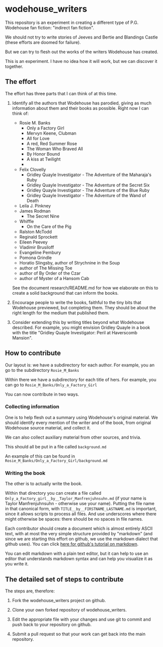 # wodehouse_writers

This repository is an experiment in creating a different type of
P.G. Wodehouse fan fiction: "indirect fan fiction".

We should not try to write stories of Jeeves and Bertie and Blandings
Castle (these efforts are doomed for failure).

But we can try to flesh out the works of the writers Wodehouse has
created.

This is an experiment.  I have no idea how it will work, but we can
discover it together.

## The effort

The effort has three parts that I can think of at this time.

1. Identify all the authors that Wodehouse has parodied, giving as
   much information about them and their books as possible.  Right now
   I can think of:

   - Rosie M. Banks
     - Only a Factory Girl
     - Mervyn Keene, Clubman
     - All for Love
     - A red, Red Summer Rose
     - The Woman Who Braved All
     - By Honor Bound
     - A kiss at Twilight
     - 
   - Felix Clovelly
     - Gridley Quayle Investigator - The Adventure of the Maharaja's Ruby
     - Gridley Quayle Investigator - The Adventure of the Secret Six
     - Gridley Quayle Investigator - The Adventure of the Blue Ruby
     - Gridley Quayle Investigator - The Adventure of the Wand of Death
   - Leila J. Pinkney
   - James Rodman
     - The Secret Nine
   - Whiffle
     - On the Care of the Pig
   - Ralston McTodd
   - Reginald Sprockett
   - Eileen Peevey
   - Vladimir Brusiloff
   - Evangeline Pembury
   - Pomona Grindle
   - Horatio Slingsby, author of Strychnine in the Soup
   - author of The Missing Toe
   - author of By Order of the Czar
   - author of Myster of a Hansom Cab

   See the document research/README.md for how we elaborate on this to
   create a solid background that can inform the books.

2. Encourage people to write the books, faithful to the tiny bits
   that Wodehouse previewed, but completing them.  They should be
   about the right length for the medium that published them.

3. Consider extending this by writing titles beyond what Wodehouse
   described.  For example, you might envision Gridley Quayle in a
   book with the title "Gridley Quayle Investigator: Peril at
   Haverscomb Mansion".

## How to contribute

Our layout is: we have a subdirectory for each author.  For example,
you an go to the subdirectory ```Rosie_M_Banks```

Within there we have a subdirectory for each title of hers.  For
example, you can go to ```Rosie_M_Banks/Only_a_Factory_Girl```

You can now contribute in two ways.

### Collecting information

One is to help flesh out a summary using Wodehouse's original
material.  We should identify every mention of the writer and of the
book, from original Wodehouse source material, and collect it.

We can also collect auxiliary material from other sources, and trivia.

This should all be put in a file called ```background.md```

An example of this can be found in
```Rosie_M_Banks/Only_a_Factory_Girl/background.md```

### Writing the book

The other is to actually write the book.

Within that directory you can create a file called
```Only_a_Factory_girl__by__Taylor_Manfrenjuhnsuhn.md``` (if your name
is Taylor Manfrenjuhnsuhn - otherwise use your name).  Putting the
file name in that canonical form, with
```TITLE__by__FIRSTNAME_LASTNAME.md``` is important, since it allows
scripts to process all files.  And use underscores where there might
otherwise be spaces: there should be no spaces in file names.

Each contributor should create a document which is almost entirely
ASCII text, with at most the very simple structure provided by
"markdown" (and since we are starting this effort on github, we use
the markdown dialect that github uses).  You can click [here for github's
tutorial on markdown](https://docs.github.com/en/github/writing-on-github/getting-started-with-writing-and-formatting-on-github/basic-writing-and-formatting-syntax).

You can edit markdown with a plain text editor, but it can help to use
an editor that understands markdown syntax and can help you visualize
it as you write it.

## The detailed set of steps to contribute

The steps are, therefore:

1. Fork the wodehouse_writers project on github.

2. Clone your own forked repository of wodehouse_writers.

3. Edit the appropriate file with your changes and use git to commit
   and push back to your repository on github.

4. Submit a pull request so that your work can get back into the main
   repository.
